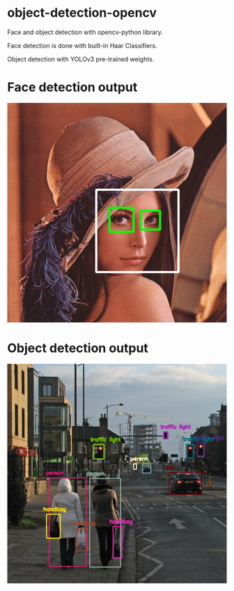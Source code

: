 # object-detection-opencv
Face and object detection with opencv-python library.

Face detection is done with built-in Haar Classifiers.

Object detection with YOLOv3 pre-trained weights.

# Face detection output 

<img title="Lenna detected image" src="lenna.png">

# Object detection output 

<img title="City Objects" src="city.png">
